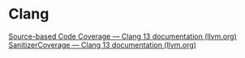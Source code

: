 # Clang

[Source-based Code Coverage — Clang 13 documentation (llvm.org)](https://clang.llvm.org/docs/SourceBasedCodeCoverage.html)
[SanitizerCoverage — Clang 13 documentation (llvm.org)](https://clang.llvm.org/docs/SanitizerCoverage.html)

